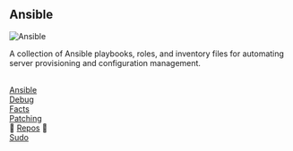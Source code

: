 Ansible
-------

![Ansible](https://skillicons.dev/icons?i=ansible) <br>

A collection of Ansible playbooks, roles, and inventory files for automating server provisioning and configuration management. <br>
<br>

[Ansible](https://github.com/itscturner/ansible/tree/main/roles/ansible) <br>
[Debug](https://github.com/itscturner/ansible/tree/main/roles/debug) <br>
[Facts](https://github.com/itscturner/ansible/tree/main/roles/facts) <br>
[Patching](https://github.com/itscturner/ansible/tree/main/roles/patching) <br>
🚧 [Repos](https://github.com/itscturner/ansible/tree/main/roles/repos) 🚧 <br>
[Sudo](https://github.com/itscturner/ansible/tree/main/roles/sudo) <br>
